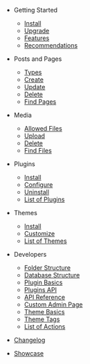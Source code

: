 - Getting Started
  - [Install](install)
  - [Upgrade](upgrade)
  - [Features](features)
  - [Recommendations](recommendations)

- Posts and Pages
  - [Types](pages/types)
  - [Create](pages/create)
  - [Update](pages/update)
  - [Delete](pages/delete)
  - [Find Pages](pages/)

- Media
  - [Allowed Files](media/allowed)
  - [Upload](media/upload)
  - [Delete](media/delete)
  - [Find Files](media/)

- Plugins
  - [Install](plugins/install)
  - [Configure](plugins/configure)
  - [Uninstall](plugins/uninstall)
  - [List of Plugins](plugins/)

- Themes
  - [Install](themes/install)
  - [Customize](themes/customize)
  - [List of Themes](themes/)

- Developers
  - [Folder Structure](folder)
  - [Database Structure](database)
  - [Plugin Basics](developer/plugin-basics)
  - [Plugins API](developer/plugin-api)
  - [API Reference](developer/reference)
  - [Custom Admin Page](developer/panel)
  - [Theme Basics](developer/theme-basics) 
  - [Theme Tags](themes/tags)
  - [List of Actions](developer/actions)

- [Changelog](changelog)
- [Showcase](showcase)
